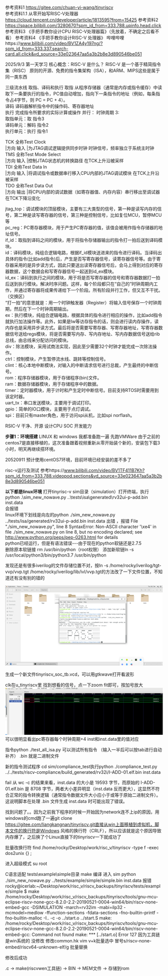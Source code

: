 参考资料1 https://gitee.com/chuan-yi-wang/tinyriscv  
参考资料1.1 从零开始写RISC-V处理器 https://cloud.tencent.cn/developer/article/1813595?from=15425
参考资料2 https://space.bilibili.com/3280670?spm_id_from=333.788.upinfo.head.click  
参考资料3 《手把手教你设计CPU  RISC-V处理器篇》（先放着，不确定之后看不看）
参考资料4 《手把手教你设计RISC-V 处理器》 哔哩哔哩https://www.bilibili.com/video/BV1ZA4y197ng/?spm_id_from=333.337.search-card.all.click&vd_source=33e023647aa5a3b2b8e3d890546be051

2025/9/3 第一天学习
核心概念：RISC-V 是什么？
RISC-V 是一个基于精简指令集（RISC） 原则的开源、免费的指令集架构（ISA），和ARM、MIPS这些是属于同一类东西

三级流水线 取指、译码和执行
取指 从程序存储器（通常是内存或指令缓存）中读取下一条要执行的指令，PC值自动增加，指向下一条指令的地址（例如，每条指令占4字节，则 PC = PC + 4）。  
译码 译码器解析指令中的操作码、寄存器地址  
执行 完成指令所要求的实际计算或操作 
并行： 
时钟周期 3:  
取指单元：取 指令3  
译码单元：解码 指令2  
执行单元：执行 指令1  


TCK	全称Test Clock  	      
|方向 输入	|为JTAG调试逻辑提供同步时钟	时钟信号，频率独立于系统主时钟  
TMS	全称Test Mode Select  
|方向 输入	|控制JTAG状态机的转换路径	在TCK上升沿被采样  
TDI	全称Test Data In  	    
|方向 输入	|将调试指令或数据串行移入CPU内部的JTAG调试模块	在TCK上升沿被采样  
TDO	全称Test Data Out  	    
|方向 输出	|将CPU内部的调试数据（如寄存器值、内存内容）串行移出至调试器	在TCK下降沿变化  

jtag_top：调试模块的顶层模块，主要有三大类型的信号，第一种是读写内存的信号，第二种是读写寄存器的信号，第三种是控制信号，比如复位MCU，暂停MCU等  
pc_reg：PC寄存器模块，用于产生PC寄存器的值，该值会被用作指令存储器的地址信号。  
if_id：取指到译码之间的模块，用于将指令存储器输出的指令打一拍后送到译码模块。  
id：译码模块，纯组合逻辑电路，根据if_id模块送进来的指令进行译码。当译码出具体的指令(比如add指令)后，产生是否写寄存器信号，读寄存器信号等。由于寄存器采用的是异步读方式，因此只要送出读寄存器信号后，会马上得到对应的寄存器数据，这个数据会和写寄存器信号一起送到id_ex模块。  
id_ex：译码到执行之间的模块，用于将是否写寄存器的信号和寄存器数据打一拍后送到执行模块。解决时序问题。这样，每个阶段都只在“自己的”时钟周期内工作，并通过寄存器将成果传递给下一个阶段。所有阶段并行工作，但又互不干扰。（交换区）        
“打一拍”的意思就是：用一个时钟触发器（Register）将输入信号保存一个时钟周期，然后在下一个时钟周期输出。  
ex：执行模块，纯组合逻辑电路，根据具体的指令进行相应的操作，比如add指令就执行加法操作等。此外，如果是lw等访存指令的话，则会进行读内存操作，读内存也是采用异步读方式。最后将是否需要写寄存器、写寄存器地址，写寄存器数据信号送给regs模块，将是否需要写内存、写内存地址、写内存数据信号送给rib总线，由总线来分配访问的模块。  
div：除法模块，采用试商法实现，因此至少需要32个时钟才能完成一次除法操作。  
ctrl：控制模块，产生暂停流水线、跳转等控制信号。  
clint：核心本地中断模块，对输入的中断请求信号进行总裁，产生最终的中断信号。  
rom：程序存储器模块，用于存储程序(bin)文件。  
ram：数据存储器模块，用于存储程序中的数据。  
timer：定时器模块，用于计时和产生定时中断信号。目前支持RTOS时需要用到该定时器。  
uart_tx：串口发送模块，主要用于调试打印。  
gpio：简单的IO口模块，主要用于点灯调试。  
spi：目前只有master角色，用于访问spi从机，比如spi norflash。  

RSIC-V 干净、开源  设计CPU SOC 开发能力


**步骤1：环境搭建**
LINUX 和 windows 我都准备跑一遍
先跑VMWare  由于之前的centos7是直接移植的，这次准备跟着视频重新从零开始装个新的，安装包下载3小时，明天再继续搭环境。

20520911
预计使用centOS7环境，目前环境已经安装的差不多了


risc-v运行及测试 参考https://www.bilibili.com/video/BV1TF411B7Kh?spm_id_from=333.788.videopod.sections&vd_source=33e023647aa5a3b2b8e3d890546be051

**以下都是linux环境**
打开tinyrisc-v sim目录（simulation）打开终端，执行
python .\sim_new_nowave.py ..\tests\isa\generated\rv32ui-p-add.bin inst.data  
会报错  
linux环境下划线是向左的python ./sim_new_nowave.py ../tests/isa/generated/rv32ui-p-add.bin inst.data
出错 ，报错
  File "./sim_new_nowave.py", line 8
SyntaxError: Non-ASCII character '\xe4' in file ./sim_new_nowave.py on line 8, but no encoding declared; see http://www.python.org/peps/pep-0263.html for details  
python已经运行，但是有语法错误---由于现在的python软链还是2.7.5  
删除原本软链接 rm /usr/bin/python（root权限）
添加新软链ln -s /usr/local/python3/bin/python3.7 /usr/bin/python

发现还是有很多iverilog的文件存储位置不对，按ln -s /home/rocky/iverilog/tgt-vvp/vvp.tgt /home/rocky/iverilog/lib/ivl/vvp.tgt的方法改了一下文件位置，不知道还有没有别的错的

![](images/2025091101.png)

生成一个新文件tinyriscv_soc_tb.vcd，可以用gtkwave打开看波形

clk在u_tinyriscv里
找到想看的信号，点一下zoom fit即可，按加号放大
![](images/2025091102.png)
可以很明显看出pc寄存器每个时钟周期+4
inst和inst.data里的值对应


指令python ./test_all_isa.py  可以测试所有指令 （输入一半后可以按tab进行自动补齐）
.bin 就是二进制文件


新的指令测试程序
cd sim/compliance_test执行python ./compliance_test.py ../../tests/riscv-compliance/build_generated/rv32i/I-ADD-01.elf.bin inst.data

fail
从 wc -c 的结果来看，inst.data 的大小是 19593 字节，而原始的 I-ADD-01.elf.bin 是 8708 字节，两者大小差异明显（inst.data 反而更大），这显然不符合正常的指令转换逻辑（通常指令数据文件大小应小于或等于原始二进制文件）。这说明脚本在处理 .bin 文件生成 inst.data 时可能出现了错误。

找到问题了。。因为之前我下程序的时候一开始因为network连不上ip的原因，用windows的cmd跑了一遍git clone https://gitee.com/liangkangnan/tinyriscv.git直接从win上面移植到虚拟机，脚本文件的换行符是Windows 风格的换行符（CRLF），所以应该就是这个原因导致内存爆了，之后换了个Linux直接下的tinyriscv一下就成功了

批量改换行符
find /home/rocky/Desktop/work/risc_v/tinyriscv -type f -exec dos2unix {} \;


进入超级模式 su root

C语言适配  tests\example\simple目录
make 编译
进入  sim
python ./sim_new_nowave.py ../tests/example/simple/simple.bin inst.data
报错  
rocky@icerlab:~/Desktop/work/risc_v/riscv_backups/tinyriscv/tests/example/simple
$ make
/home/rocky/Desktop/work/risc_v/riscv_backups/tinyriscv/tools/gnu-mcu-eclipse-riscv-none-gcc-8.2.0-2.2-20190521-0004-win64/bin/riscv-none-embed-gcc -DSIMULATION -march=rv32im -mabi=ilp32 -mcmodel=medlow -ffunction-sections -fdata-sections -fno-builtin-printf -fno-builtin-malloc -I.. -c -o ../start.o ../start.S
make: /home/rocky/Desktop/work/risc_v/riscv_backups/tinyriscv/tools/gnu-mcu-eclipse-riscv-none-gcc-8.2.0-2.2-20190521-0004-win64/bin/riscv-none-embed-gcc: Command not found
make: *** [../start.o] Error 127
因为工具链是win系统的 没修改
修改common.hk
vim v+k批量选中  冒号s/riscv-none-embed/riscv64-unknown-elf/g
批量替换

修改后成功  

.c -> make(riscvwen工具链) -> BIN -> MEM文件 -> 存储到rom
